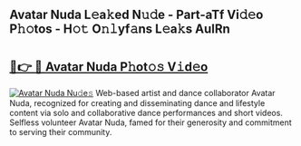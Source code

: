 ## Avatar Nuda L𝚎a𝚔ed N𝚞𝚍e - Part-aTf Vi𝚍𝚎o P𝚑𝚘tos - H𝚘𝚝 O𝚗𝚕yf𝚊ns L𝚎a𝚔s AuIRn

# <h2><a href="http://kfb7rb.oniu.top/?m=Avatar+Nuda">🔗👉 🔴 Avatar Nuda P𝚑ot𝚘𝚜 V𝚒d𝚎o</a></h2>

[![Avatar Nuda Nu𝚍e𝚜](https://i.imgur.com/0qMVB7G.gif)](http://kfb7rb.oniu.top/?m=Avatar+Nuda)
Web-based artist and dance collaborator Avatar Nuda, recognized for creating and disseminating dance and lifestyle content via solo and collaborative dance performances and short videos. Selfless volunteer Avatar Nuda, famed for their generosity and commitment to serving their community.  
